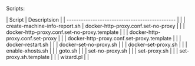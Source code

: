 Scripts:


| Script                                         | Descriptsion                                    |
| ---------------------------------------------- |                                                 |
| create-machine-info-report.sh
| docker-http-proxy.conf.set-no-proxy |                                                 |
| docker-http-proxy.conf.set-no-proxy.template |                                                 |
| docker-http-proxy.conf.set-proxy |                                                 |
| docker-http-proxy.conf.set-proxy.template |                                                 |
| docker-restart.sh |                                                 |
| docker-set-no-proxy.sh |                                                 |
| docker-set-proxy.sh |                                                 |
| enable-xhosts.sh |                                                 |
| goto.sh |                                                 |
| set-no-proxy.sh |                                                 |
| set-proxy.sh |                                                 |
| set-proxy.sh.template |                                                 |
| wizard.pl |                                                 |
